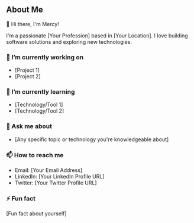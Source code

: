 ## About Me

👋 Hi there, I'm Mercy!

I'm a passionate [Your Profession] based in [Your Location]. I love building software solutions and exploring new technologies.

### 🔭 I’m currently working on
- [Project 1]
- [Project 2]

### 🌱 I’m currently learning
- [Technology/Tool 1]
- [Technology/Tool 2]

### 💬 Ask me about
- [Any specific topic or technology you're knowledgeable about]

### 📫 How to reach me
- Email: [Your Email Address]
- LinkedIn: [Your LinkedIn Profile URL]
- Twitter: [Your Twitter Profile URL]

### ⚡ Fun fact
[Fun fact about yourself]

